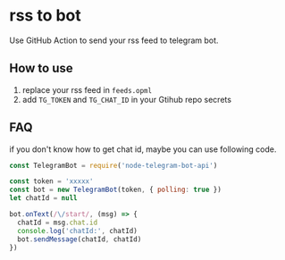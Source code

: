 # rss to bot

Use GitHub Action to send your rss feed to telegram bot.

## How to use

1. replace your rss feed in `feeds.opml`
2. add `TG_TOKEN` and `TG_CHAT_ID` in your Gtihub repo secrets

## FAQ

if you don't know how to get chat id, maybe you can use following code.

```js
const TelegramBot = require('node-telegram-bot-api')

const token = 'xxxxx'
const bot = new TelegramBot(token, { polling: true })
let chatId = null

bot.onText(/\/start/, (msg) => {
  chatId = msg.chat.id
  console.log('chatId:', chatId)
  bot.sendMessage(chatId, chatId)
})
```
